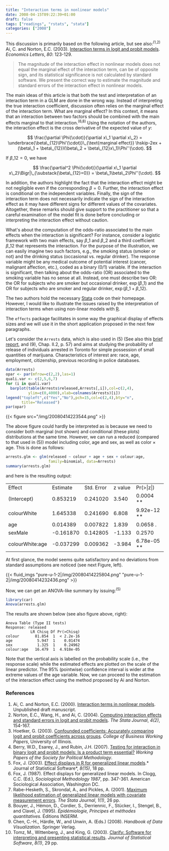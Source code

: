 ```yaml
---
title: "Interaction terms in nonlinear models"
date: 2008-04-15T09:22:39+01:00
draft: false
tags: ["readings", "rstats", "stata"]
categories: ["2008"]
---
```


This discussion is primarily based on the following article, but see also:<sup>(1,2)</sup> Ai, C. and Norton, E.C. (2003). [Interaction terms in logit and probit models](http://www.unc.edu/~enorton/AiNorton.pdf). *Economics Letters*, *80*: 123-129.

> The magnitude of the interaction effect in nonlinear models does not equal the marginal effect of the interaction term, can be of opposite sign, and its statistical significance is not calculated by standard software. We present the correct way to estimate the magnitude and standard errors of the interaction effect in nonlinear models.

The main ideas of this article is that both the test and interpretation of an interaction term in a GLM are done in the wrong way. Instead of interpreting the true interaction coefficient, discussion often relies on the marginal effect of the interaction term. What are marginal effect? In this context, it means that an interaction between two factors should be combined with the main effects marginal to that interaction.<sup>(6,8)</sup> Using the notation of the authors, the interaction effect is the cross derivative of the expected value of $y$:

$$ \frac{\partial \Phi(\cdot)}{\partial x\_1 \partial x\_2} = \underbrace{\beta\_{12}\Phi'(\cdot)}\_{\text{marginal effect}} \hskip-2ex + (\beta\_1 + \beta\_{12})(\beta\_2 + \beta\_{12}x\_1)\Phi''(\cdot). $$

If $\beta\_{12} = 0$, we have

$$ \frac{\partial^2 \Phi(\cdot)}{\partial x\_1 \partial x\_2}\Bigr|\_{\substack{\beta\_{12}=0}} = \beta\_1\beta\_2\Phi''(\cdot). $$

In addition, the authors highlight the fact that the interaction effect might be not negligible even if the corresponding $\beta = 0$. Further, the interaction effect is conditional on the independent variables. Finally, the sign of the interaction term does not necessarily indicate the sign of the interaction effect as it may have different signs for different values of the covariates. Altogether, these remarks should give support to the practitioner so that a careful examination of the model fit is done before concluding or interpreting the interaction effect without caution.

What's about the computation of the odds-ratio associated to the main effects when the interaction is significant? For instance, consider a logistic framework with two main effects, say $\beta\_1$ and $\beta\_2$ and a third coefficient $\beta\_{12}$ that represents the interaction. For the purpose of the illustration, we can easily imagine two such factors, e.g., the smoking status (smoker or not) and the drinking status (occasional vs. regular drinker). The response variable might be any medical outcome of potential interest (cancer, malignant affection, etc.), coded as a binary (0/1) variable. If the interaction is significant, then talking about the odds-ratio (OR) associated to the smoking variable has no sense at all. Instead, one must describe two OR: the OR for subjects who are smoker but occasional drinker, $\exp(\beta\_1)$ and the OR for subjects who are smoker and regular drinker, $\exp(\beta\_1 + \beta\_{12})$.

The two authors hold the necessary [Stata][Stata] code on their homepage. However, I would like to illustrate the issues raised by the interpretation of interaction terms when using non-linear models with [R][R].

The `effects` package facilitates in some way the graphical display of effects sizes and we will use it in the short application proposed in the next few paragraphs.

Let's consider the `Arrests` data, which is also used in (5) (See also this [brief report][brief report], and (9), Chap. II.2, p. 57) and aims at studying the probability of release of individuals arrested in Toronto for simple possession of small quantities of marijuana. Characteristics of interest are: race, age, employment, citizenship, previous recording in police databases.

```r
data(Arrests)
opar <- par(mfrow=c(2,2),las=1)
quali.var <- c(2,5,6,7)
for (i in quali.var)
  barplot(table(Arrests$released,Arrests[,i]),col=c(2,4),
          ylim=c(0,4000),xlab=colnames(Arrests)[i])
legend("topleft",c("Yes","No"),pch=15,col=c(2,4),bty="n",
       title="Released")
par(opar)
```

{{< figure src="/img/20080414223544.png" >}}
 
The above figure could hardly be interpreted as is because we need to consider both marginal (not shown) and conditional (these plots) distributions at the same time. However, we can run a reduced (compared to that used in (5)) model including color, age and sex, as well as color × age. This is done as follows:

```r
arrests.glm <- glm(released ~ colour + age + sex + colour:age,
                   family=binomial, data=Arrests)
summary(arrests.glm)
```

and here is the resulting output:
  
<table border="0">
  <tbody>
  <tr>
  <td>Effect</td>
  <td>Estimate</td>
  <td>Std. Error</td>
  <td>z value</td>
  <td>Pr(&gt;|z|)</td>
  </tr>
  <tr>
  <td>(Intercept)</td>
  <td>0.853219</td>
  <td>0.241020</td>
  <td>3.540</td>
  <td>0.0004 **</td>
  </tr>
  <tr>
  <td>colourWhite</td>
  <td>1.645338</td>
  <td>0.241690</td>
  <td>6.808</td>
  <td>9.92e-12 **</td>
  </tr>
  <tr>
  <td>age</td>
  <td>0.014389</td>
  <td>0.007822</td>
  <td>1.839</td>
  <td>0.0658 .</td>
  </tr>
  <tr>
  <td>sexMale</td>
  <td>-0.161870</td>
  <td>0.142805</td>
  <td>-1.133</td>
  <td>0.2570</td>
  </tr>
  <tr>
  <td>colourWhite:age</td>
  <td>-0.037299</td>
  <td>0.009362</td>
  <td>-3.984</td>
  <td>6.78e-05 **</td>
  </tr>
  </tbody>
</table>

At first glance, the model seems quite satisfactory and no deviations from standard assumptions are noticed (see next Figure, left).

{{< fluid_imgs
  "pure-u-1-2|/img/20080414225804.png"
  "pure-u-1-2|/img/20080414232436.png" >}}

Now, we can get an ANOVA-like summary by issuing:<sup>(5)</sup>

```r
library(car)
Anova(arrests.glm)
```

The results are shown below (see also figure above, right):

```
Anova Table (Type II tests)   
Response: released
           LR Chisq Df Pr(>Chisq)
colour       81.854  1  < 2.2e-16
age           5.947  1    0.01474
sex           1.325  1    0.24962
colour:age   16.479  1  4.918e-05
```

Note that the vertical axis is labelled on the probability scale (i.e., the response scale) while the estimated effects are plotted on the scale of the linear predictor. The 95% (pointwise) confidence interval is wider at the extreme values of the age variable.
Now, we can proceed to the estimation of the interaction effect using the method proposed by Ai and Norton.

### References

1. Ai, C. and Norton, E.C. (2000). <a href="http://citeseer.ist.psu.edu/ai00interaction.html">Interaction terms in nonlinear models</a>. Unpublished draft manuscript.
2. Norton, E.C., Wang, H., and Ai, C. (2004). <a href="http://www.unc.edu/~enorton/NortonWangAi.pdf">Computing interaction effects and standard errors in logit and probit models</a>. *The Stata Journal*, *4(2)*, 154-167.
3. Hoetker, G. (2003). <a href="http://www.business.uiuc.edu/Working_Papers/papers/03-0100.pdf">Confounded coefficients: Accurately comparing logit and probit coefficients across groups</a>. *College of Business Working Papers*, University of Illinois.
4. Berry, W.D., Esarey, J., and Rubin, J.H. (2007). <a href="http://polmeth.wustl.edu/retrieve.php?id=692">Testing for interaction in binary logit and probit models: Is a product term essential?</a> *Working Papers of the Society for Political Methodology*.
5. Fox, J. (2003). <a href="http://www.jstatsoft.org/v08/i15/paper">Effect displays in R for generalized linear models</a>.* Journal of Statistical Software*, *8(15)*, 18 pp.
6. Fox, J. (1987). Effect displays for generalized linear models. In Clogg, C.C. (Ed.), *Sociological Methodology 1987*, pp. 347-361. American Sociological Association, Washington DC.
7. Rabe-Hesketh, S., Skrondal, A., and Pickles, A. (2001). <a href="http://www.gllamm.org/gllamerr.pdf">Maximum likelihood estimation of generalized linear models with covariate measurement errors</a>. *The Stata Journal*, *1(1)*, 26 pp.
8. Bouyer, J., Hémon, D., Cordier, S., Derriennic, F., Stücker, I., Stengel, B., and Clavel, J. (1995). *Épidémiologie, Principes et méthodes quantitatives*. Éditions INSERM.
9. Chen, C.-H., Härdle, W., and Unwin, A. (Eds.) (2008). *Handbook of Data Visualization*. Springer Verlag. 
10. Tomz, M., Wittenberg, J., and King, G. (2003). <a href="http://www.jstatsoft.org/v08/i01/paper">Clarify: Software for interpreting and presenting statistical results</a>. *Journal of Statistical Software*, *8(1)*, 29 pp.

[PDF version]: http://www.aliquote.org/pub/003-interaction.pdf
[Stata]: http://www.stata.com/ "Stata"
[R]: http://www.cran.r-project.org "CRAN"
[brief report]: http://goliath.ecnext.com/coms2/summary_0199-3319989_ITM

